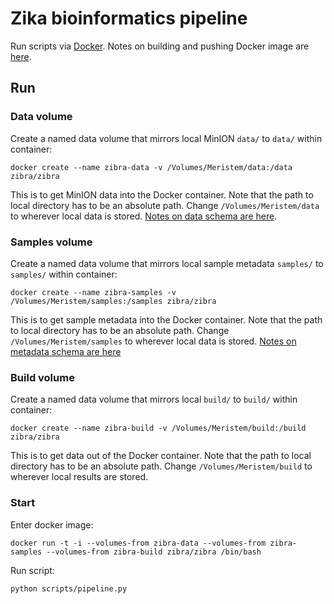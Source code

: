 # Zika bioinformatics pipeline

Run scripts via [Docker](https://www.docker.com/). Notes on building and pushing Docker image are [here](docker-notes.md).

## Run

### Data volume

Create a named data volume that mirrors local MinION `data/` to `data/` within container:

    docker create --name zibra-data -v /Volumes/Meristem/data:/data zibra/zibra

This is to get MinION data into the Docker container. Note that the path to local directory has to be an absolute path. Change `/Volumes/Meristem/data` to wherever local data is stored. [Notes on data schema are here](data-schema.md).

### Samples volume

Create a named data volume that mirrors local sample metadata `samples/` to `samples/` within container:

    docker create --name zibra-samples -v /Volumes/Meristem/samples:/samples zibra/zibra

This is to get sample metadata into the Docker container. Note that the path to local directory has to be an absolute path. Change `/Volumes/Meristem/samples` to wherever local data is stored. [Notes on metadata schema are here](data-schema.md)

### Build volume

Create a named data volume that mirrors local `build/` to `build/` within container:

    docker create --name zibra-build -v /Volumes/Meristem/build:/build zibra/zibra

This is to get data out of the Docker container. Note that the path to local directory has to be an absolute path. Change `/Volumes/Meristem/build` to wherever local results are stored.

### Start

Enter docker image:

    docker run -t -i --volumes-from zibra-data --volumes-from zibra-samples --volumes-from zibra-build zibra/zibra /bin/bash

Run script:

    python scripts/pipeline.py
